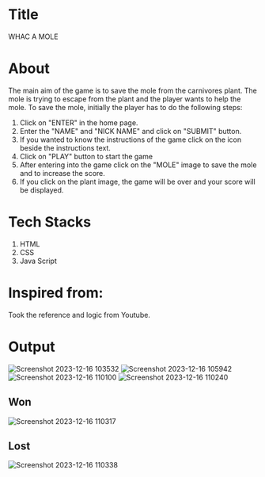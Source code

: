 # Title
  WHAC A MOLE
# About
  The main aim of the game is to save the mole from the carnivores plant.  The mole is trying to escape from the plant and the player wants to help the mole.  To save the mole, initially the player has to do the following steps:
  1. Click on "ENTER" in the home page.
  2. Enter the "NAME" and "NICK NAME" and click on "SUBMIT" button.
  3. If you wanted to know the instructions of the game click on the icon beside the instructions text.
  4. Click on "PLAY" button to start the game
  5. After entering into the game click on the "MOLE" image to save the mole and to increase the score.
  6. If you click on the plant image, the game will be over and your score will be displayed.

# Tech Stacks
  1. HTML
  2. CSS
  3. Java Script
# Inspired from:
  Took the reference and logic from Youtube.
# Output
![Screenshot 2023-12-16 103532](https://github.com/Chumani-Lalasa/WhacAMole/assets/147796393/f00217e5-48ec-46ce-8699-ec629518dc2f)
![Screenshot 2023-12-16 105942](https://github.com/Chumani-Lalasa/WhacAMole/assets/147796393/c38bce8a-82d2-4904-9bd9-77e42d392775)
![Screenshot 2023-12-16 110100](https://github.com/Chumani-Lalasa/WhacAMole/assets/147796393/fe142c01-fa5e-494d-a573-314667f7fe3a)
![Screenshot 2023-12-16 110240](https://github.com/Chumani-Lalasa/WhacAMole/assets/147796393/85a31eec-0dcd-46c4-ab0f-84580b120c18)
## Won
![Screenshot 2023-12-16 110317](https://github.com/Chumani-Lalasa/WhacAMole/assets/147796393/51ff5b1d-7720-4df8-9c67-63f7e8e1a2e5)
## Lost
![Screenshot 2023-12-16 110338](https://github.com/Chumani-Lalasa/WhacAMole/assets/147796393/cda8fda2-59f3-4c18-940b-14f176f1e4fb)









